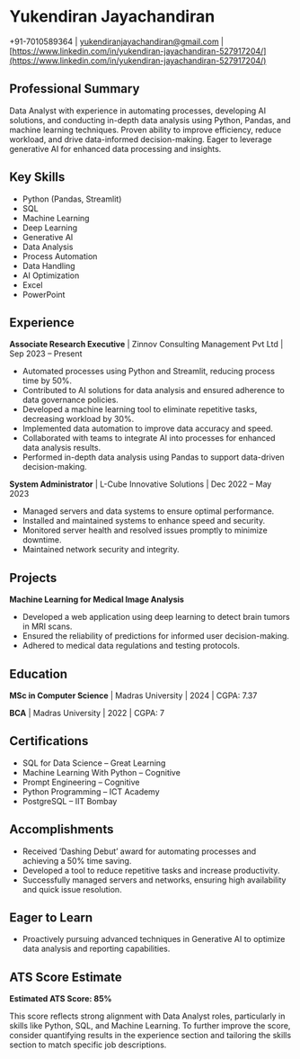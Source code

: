 # Yukendiran Jayachandiran

+91-7010589364 | yukendiranjayachandiran@gmail.com | [https://www.linkedin.com/in/yukendiran-jayachandiran-527917204/](https://www.linkedin.com/in/yukendiran-jayachandiran-527917204/)

## Professional Summary

Data Analyst with experience in automating processes, developing AI solutions, and conducting in-depth data analysis using Python, Pandas, and machine learning techniques. Proven ability to improve efficiency, reduce workload, and drive data-informed decision-making. Eager to leverage generative AI for enhanced data processing and insights.

## Key Skills

*   Python (Pandas, Streamlit)
*   SQL
*   Machine Learning
*   Deep Learning
*   Generative AI
*   Data Analysis
*   Process Automation
*   Data Handling
*   AI Optimization
*   Excel
*   PowerPoint

## Experience

**Associate Research Executive** | Zinnov Consulting Management Pvt Ltd | Sep 2023 – Present

*   Automated processes using Python and Streamlit, reducing process time by 50%.
*   Contributed to AI solutions for data analysis and ensured adherence to data governance policies.
*   Developed a machine learning tool to eliminate repetitive tasks, decreasing workload by 30%.
*   Implemented data automation to improve data accuracy and speed.
*   Collaborated with teams to integrate AI into processes for enhanced data analysis results.
*   Performed in-depth data analysis using Pandas to support data-driven decision-making.

**System Administrator** | L-Cube Innovative Solutions | Dec 2022 – May 2023

*   Managed servers and data systems to ensure optimal performance.
*   Installed and maintained systems to enhance speed and security.
*   Monitored server health and resolved issues promptly to minimize downtime.
*   Maintained network security and integrity.

## Projects

**Machine Learning for Medical Image Analysis**

*   Developed a web application using deep learning to detect brain tumors in MRI scans.
*   Ensured the reliability of predictions for informed user decision-making.
*   Adhered to medical data regulations and testing protocols.

## Education

**MSc in Computer Science** | Madras University | 2024 | CGPA: 7.37

**BCA** | Madras University | 2022 | CGPA: 7

## Certifications

*   SQL for Data Science – Great Learning
*   Machine Learning With Python – Cognitive
*   Prompt Engineering – Cognitive
*   Python Programming – ICT Academy
*   PostgreSQL – IIT Bombay

## Accomplishments

*   Received ‘Dashing Debut’ award for automating processes and achieving a 50% time saving.
*   Developed a tool to reduce repetitive tasks and increase productivity.
*   Successfully managed servers and networks, ensuring high availability and quick issue resolution.

## Eager to Learn

*   Proactively pursuing advanced techniques in Generative AI to optimize data analysis and reporting capabilities.

## ATS Score Estimate

**Estimated ATS Score: 85%**

This score reflects strong alignment with Data Analyst roles, particularly in skills like Python, SQL, and Machine Learning. To further improve the score, consider quantifying results in the experience section and tailoring the skills section to match specific job descriptions.
